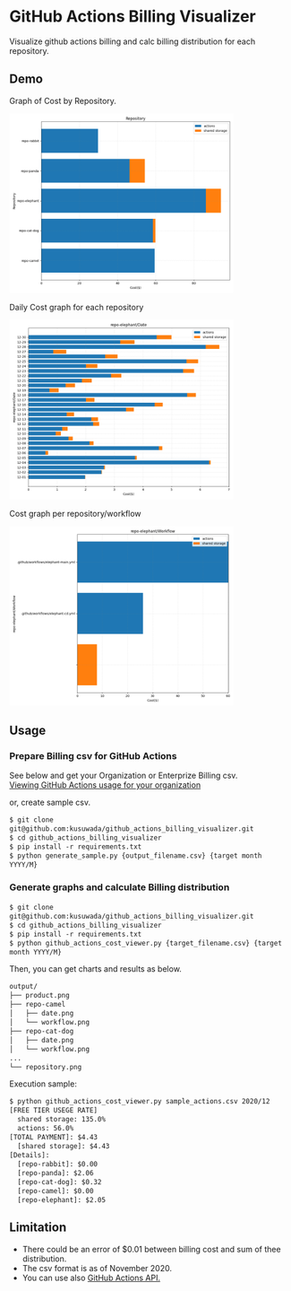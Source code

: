 # GitHub Actions Billing Visualizer

Visualize github actions billing and calc billing distribution for each repository.

## Demo

Graph of Cost by Repository. 

<img src="https://github.com/kusuwada/github_actions_billing_visualizer/raw/image/image/repository.png" width="400">

Daily Cost graph for each repository

<img src="https://github.com/kusuwada/github_actions_billing_visualizer/raw/image/image/date.png" width="400">

Cost graph per repository/workflow

<img src="https://github.com/kusuwada/github_actions_billing_visualizer/raw/image/image/workflow.png" width="400">

## Usage

### Prepare Billing csv for GitHub Actions

See below and get your Organization or Enterprize Billing csv.  
[Viewing GitHub Actions usage for your organization](https://docs.github.com/en/free-pro-team@latest/github/setting-up-and-managing-billing-and-payments-on-github/viewing-your-github-actions-usage#viewing-github-actions-usage-for-your-organization)

or, create sample csv.

```
$ git clone git@github.com:kusuwada/github_actions_billing_visualizer.git
$ cd github_actions_billing_visualizer
$ pip install -r requirements.txt
$ python generate_sample.py {output_filename.csv} {target month YYYY/M}
```

### Generate graphs and calculate Billing distribution

```
$ git clone git@github.com:kusuwada/github_actions_billing_visualizer.git
$ cd github_actions_billing_visualizer
$ pip install -r requirements.txt
$ python github_actions_cost_viewer.py {target_filename.csv} {target month YYYY/M}
```

Then, you can get charts and results as below.

```
output/
├── product.png
├── repo-camel
│   ├── date.png
│   └── workflow.png
├── repo-cat-dog
│   ├── date.png
│   └── workflow.png
...
└── repository.png
```

Execution sample:

```
$ python github_actions_cost_viewer.py sample_actions.csv 2020/12
[FREE TIER USEGE RATE]
  shared storage: 135.0%
  actions: 56.0%
[TOTAL PAYMENT]: $4.43
  [shared storage]: $4.43
[Details]: 
  [repo-rabbit]: $0.00
  [repo-panda]: $2.06
  [repo-cat-dog]: $0.32
  [repo-camel]: $0.00
  [repo-elephant]: $2.05
```

## Limitation

* There could be an error of $0.01 between billing cost and sum of thee distribution.
* The csv format is as of November 2020.
* You can use also [GitHub Actions API.](https://docs.github.com/en/free-pro-team@latest/rest/reference/actions)
